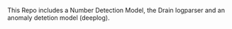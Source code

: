 This Repo includes a Number Detection Model, the Drain logparser and an anomaly detetion model (deeplog).
